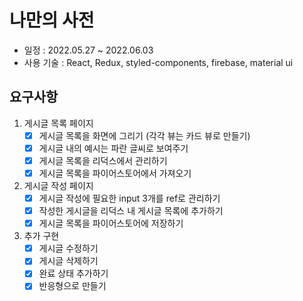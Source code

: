 # 나만의 사전
* 일정 : 2022.05.27 ~ 2022.06.03
* 사용 기술 : React, Redux, styled-components, firebase, material ui

## 요구사항
1. 게시글 목록 페이지
    - [x] 게시글 목록을 화면에 그리기 (각각 뷰는 카드 뷰로 만들기)
    - [x] 게시글 내의 예시는 파란 글씨로 보여주기
    - [x] 게시글 목록을 리덕스에서 관리하기
    - [x] 게시글 목록을 파이어스토어에서 가져오기
2. 게시글 작성 페이지
    - [x] 게시글 작성에 필요한 input 3개를 ref로 관리하기
    - [x] 작성한 게시글을 리덕스 내 게시글 목록에 추가하기
    - [x] 게시글 목록을 파이어스토어에 저장하기
3. 추가 구현
    - [x] 게시글 수정하기
    - [x] 게시글 삭제하기
    - [x] 완료 상태 추가하기
    - [x] 반응형으로 만들기
